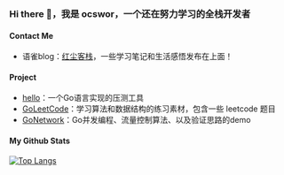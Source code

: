 <!--
**ocswor/ocswor** is a ✨ _special_ ✨ repository because its `README.md` (this file) appears on your GitHub profile.

Here are some ideas to get you started:

- 🔭 I’m currently working on ...
- 🌱 I’m currently learning ...
- 👯 I’m looking to collaborate on ...
- 🤔 I’m looking for help with ...
- 💬 Ask me about ...
- 📫 How to reach me: ...
- 😄 Pronouns: ...
- ⚡ Fun fact: ...
-->
### Hi there 👋，我是 ocswor，一个还在努力学习的全栈开发者

#### Contact Me

* 语雀blog：[红尘客栈](https://www.yuque.com/yijialiang)，一些学习笔记和生活感悟发布在上面！

#### Project

* [hello](https://github.com/ocswor/hello)：一个Go语言实现的压测工具
* [GoLeetCode](https://github.com/ocswor/GoLeetCode)：学习算法和数据结构的练习素材，包含一些 leetcode 题目
* [GoNetwork](https://github.com/ocswor/GoNetwork)：Go并发编程、流量控制算法、以及验证思路的demo

#### My Github Stats

<!-- [![ocswor's github stats](https://github-readme-stats.vercel.app/api?username=ocswor)](https://github.com/anuraghazra/github-readme-stats) -->

[![Top Langs](https://github-readme-stats.vercel.app/api/top-langs/?username=roseduan&hide=javascript,html,css)](https://github.com/anuraghazra/github-readme-stats)
